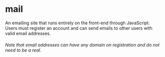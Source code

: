 # mail
An emailing site that runs entirely on the front-end through JavaScript. Users must register an account and can send emails to other users with valid email addresses. 
###### Note that email addresses can have any domain on registration and do not need to be a real.
